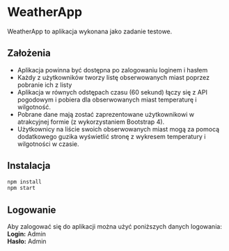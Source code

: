 # WeatherApp
WeatherApp to aplikacja wykonana jako zadanie testowe. 
## Założenia
- Aplikacja powinna być dostępna po zalogowaniu loginem i hasłem
- Każdy z użytkowników tworzy listę obserwowanych miast poprzez pobranie ich z listy
- Aplikacja w równych odstępach czasu (60 sekund) łączy się z API pogodowym i pobiera dla obserwowanych miast temperaturę i wilgotność.
- Pobrane dane mają zostać zaprezentowane użytkownikowi w atrakcyjnej formie (z wykorzystaniem Bootstrap 4).
- Użytkownicy na liście swoich obserwowanych miast mogą za pomocą dodatkowego guzika wyświetlić stronę z wykresem temperatury i wilgotności w czasie.

## Instalacja

```sh
npm install
npm start
```
## Logowanie
Aby zalogować się do aplikacji można użyć poniższych danych logowania:<br/>
<b>Login:</b> Admin <br/>
<b>Hasło:</b> Admin 
